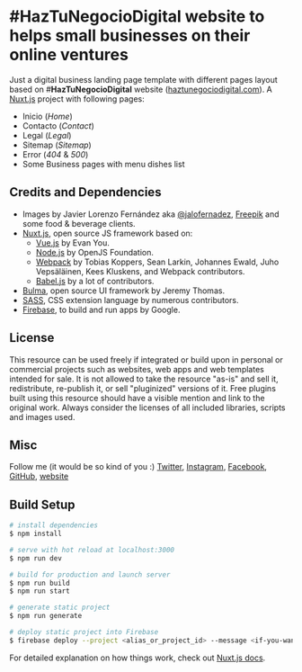 # #HazTuNegocioDigital website to helps small businesses on their online ventures

Just a digital business landing page template with different pages layout based on #**HazTuNegocioDigital** website ([haztunegociodigital.com](https://haztunegociodigital.com)). A [Nuxt.js](https://nuxtjs.org) project with following pages:

- Inicio (*Home*)
- Contacto (*Contact*)
- Legal (*Legal*)
- Sitemap (*Sitemap*)
- Error (*404* & *500*)
- Some Business pages with menu dishes list

## Credits and Dependencies

- Images by Javier Lorenzo Fernández aka [@jalofernadez](https://jalofernandez.com), [Freepik](https://www.freepik.es) and some food & beverage clients.
- [Nuxt.js](https://nuxtjs.org), open source JS framework based on:
  - [Vue.js](https://vuejs.org) by Evan You.
  - [Node.js](https://nodejs.org) by OpenJS Foundation.
  - [Webpack](https://webpack.js.org) by Tobias Koppers, Sean Larkin, Johannes Ewald, Juho Vepsäläinen, Kees Kluskens, and Webpack contributors.
  - [Babel.js](https://babeljs.io) by a lot of contributors.
- [Bulma](https://bulma.io), open source UI framework by Jeremy Thomas.
- [SASS](https://sass-lang.com), CSS extension language by numerous contributors.
- [Firebase](https://firebase.google.com/), to build and run apps by Google.

## License

This resource can be used freely if integrated or build upon in personal or commercial projects such as websites, web apps and web templates intended for sale. It is not allowed to take the resource "as-is" and sell it, redistribute, re-publish it, or sell "pluginized" versions of it. Free plugins built using this resource should have a visible mention and link to the original work. Always consider the licenses of all included libraries, scripts and images used.

## Misc 

Follow me (it would be so kind of you :) [Twitter](http://www.twitter.com/jalofernandez), [Instagram](https://www.instagram.com/jalofernandez/), [Facebook](http://www.facebook.com/jalofernandez), [GitHub](https://github.com/jalofernandez), [website](https://jalofernandez.com)

## Build Setup

```bash
# install dependencies
$ npm install

# serve with hot reload at localhost:3000
$ npm run dev

# build for production and launch server
$ npm run build
$ npm run start

# generate static project
$ npm run generate

# deploy static project into Firebase
$ firebase deploy --project <alias_or_project_id> --message <if-you-want-a-msg>
```

For detailed explanation on how things work, check out [Nuxt.js docs](https://nuxtjs.org).
